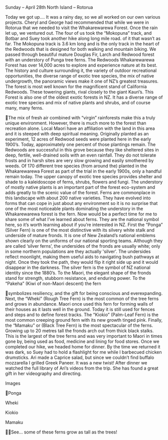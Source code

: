 Sunday – April 28th
North Island – Rotorua

Today we got up…. It was a rainy day, so we all worked on our own various
projects. Cheryl and George had recommended that while we were in
Rotorua that we needed to visit the Whakarewarewa Forest. Once the rain
let up, we ventured out.
The four of us took the “Mokopuna” track, and Botbar and Suey took
another hike along long mile road. of it that wasn’t as far. The Mokopuna
track is 3.6 km long and is the only track in the heart of the Redwoods that
is designed for both walking and mountain biking. We passed through
beautiful mature Douglas Fir, Larch and Redwood forest with an understory
of Punga tree ferns.
The Redwoods Whakarewarewa Forest has over 14,000 acres to explore
and experience nature at its best. The history and culture surrounding it,
the variety of outdoor recreational opportunities, the diverse range of
exotic tree species, the mix of native undergrowth, the panoramic views
make it one of NZ’s greatest treasures.
The forest is most well known for the magnificent stand of California
Redwoods. These towering giants, rival closely to the giant Kauri’s. This
Forest is also one of the oldest exotic forests in NZ. It has a diverse range of
exotic tree species and mix of native plants and shrubs, and of course
many, many ferns.

The mix of fresh air combined with “virgin” rainforests make this a truly
unique environment. However, there is much more to the forest than
recreation alone. Local Maori have an affiliation with the land in this area
and it is steeped with deep spiritual meaning.
Originally planted as an experiment, 12 acres of Redwood seeds were
planted here in the early 1900’s. Today, approximately one percent of
those plantings remain. The Redwoods are successful in this grove
because they like sheltered sites in deep, fertile, well-drained soils with an
even rainfall. They do not tolerate frosts and in harsh sites are very slow
growing and easily smothered by weeds. Of 170 different tree species
(from around the) planted in the Whakarewarewa Forest as part of the trial
in the early 1900s, only a handful remain today.
The upper canopy of exotic tree species provides shelter and shade to a
kaleidoscope of ferns, shrubs, flowers and fungi. The understory of mostly
native plants is an important part of the forest eco-system and adds
greatly to the scenic value of the forest. Ferns are commonplace in this
landscape with about 200 native varieties. They have evolved into forms
that can cope in just about any environment so it is no surprise that one of
the most noticeable plants dominating the understory in the
Whakarewarewa forest is the fern.
Now would be a perfect time for me to share some of what I’ve learned
about ferns. They are the national symbol here, so it’s worth learning about
if you’re interested in NZ.
First the “Ponga” (Silver Fern) is one of the most distinctive with its silvery
white stalk and underside of mature fronds. It is one of New Zealand’s
national emblems shown clearly on the uniforms of our national sporting
teams. Although they are called ‘silver ferns’, the undersides of the fronds
are usually white; only in some northern populations are they actually
'silver'. The undersides reflect moonlight, making them useful aids to
navigating bush pathways at night. Once they took the path, they would
flip it right side up and it would disappear in the darkness. The silver fern is
the symbol of NZ national identity since the 1880’s. To the Maori, the
elegant shape of the fronds stand for strength, stubborn resistance, and
enduring power. To the “Pakeha” (Kiwi of non-Maori descent) the fern

symbolizes resiliency, and the gift for being conscious and everexpanding.
Next, the “Wheki” (Rough Tree Fern) is the most common of the tree
ferns and grows in abundance. Maori once used this fern for forming walls
of their houses as it lasts well in the ground. Today it is still used for fences
and steps and to define forest tracks.
The “Kiokio” (Palm-Leaf Fern) is the most common creeping ground
fern with its new growth tinged pink.
Finally, the “Mamaku” or (Black Tree Fern) is the most spectacular of the
ferns. Growing up to 20 metres tall the fronds arch out from thick black
stalks. This is the largest of the tree ferns and was very important to Maori
in times gone by, being used as food, medicine and lining for food stores.
Once we completed our hike, we headed home for dinner.
By the time we returned it was dark, so Suey had to hold a flashlight for me
while I barbecued chicken drumsticks. Ari made a Caprice salad, but
since we couldn’t find buffalo mozzarella I grilled Greek Paneer. It was a
new twist! After dinner we watched the full library of Ari’s videos from the
trip. She has found a great gift in her videography and directing.

Images

Ponga

Wheki

Kiokio

Mamaku

See… some of these ferns grow as tall as the trees!

